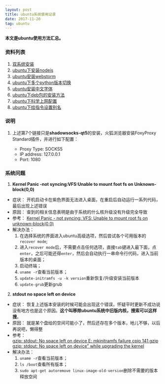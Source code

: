 ```yaml
---
layout: post
title: ubuntu系统使用记录
date: 2017-11-20
tag: ubuntu
---
```

**本文是ubuntu使用方法汇总。**



### 资料列表

1. [双系统安装](https://jingyan.baidu.com/article/60ccbceb18624464cab197ea.html)
2. [ubuntu下安装nodejs](http://www.jianshu.com/p/2b24cd430a7d)
3. [ubuntu安装webstorm](http://blog.csdn.net/txl910514/article/details/52136821)
4. [ubuntu下多个python版本切换](https://www.cnblogs.com/netfoxman/p/5994697.html)
5. [ubuntu安装中文字体](http://blog.csdn.net/wangjingfei/article/details/5614203)
6. [ubuntu下deb包的安装方法](http://blog.csdn.net/kevinhg/article/details/5934462)
7. [ubuntu下科学上网配置](https://github.com/shadowsocks/shadowsocks-qt5/wiki/%E5%AE%89%E8%A3%85%E6%8C%87%E5%8D%97)
8. [ubuntu下给指令设置别名](https://blog.csdn.net/u011630575/article/details/48030663)


### 说明

1. 上述第7个链接只是**shadowsocks-qt5**的安装，火狐浏览器安装FoxyProxy Standard插件，并进行如下配置：

   * Proxy Type: SOCKS5
   * IP address: 127.0.0.1
   * Port: 1080

### 系统问题

1. **Kernel Panic -not syncing:VFS:Unable to mount foot fs on Unknown-block(0,0)**

  - 症状： 开机启动卡在紫色界面无法进入桌面，在重启后自动运行一系列代码，最后出现上述错误
  - 原因： 查到的相关信息表明是由于系统的什么核升级没有升级完全导致
  - 参考： [Kernel Panic - not syncing: VFS: Unable to mount root fs on unknown-block(0,0)](https://askubuntu.com/questions/41930/kernel-panic-not-syncing-vfs-unable-to-mount-root-fs-on-unknown-block0-0)
  - 解决办法：
    1. 在选择系统的界面进入ubuntu高级选项，然后尝试各个可用版本的`recover mode`;
    2. 进入`recover mode`后，不需要点击任何选项，直接`tab`键进入最下面，点`enter`，之后可能还得`enter`，然后会自动执行一串命令行代码，进入当前版本的桌面；
    3. 启动终端；
    4. `uname -r`查看当前版本；
    5. `update-initramfs -u -k version`重新恢复/升级安装当前版本
    6. `update-grub`更新grub

2. **stdout no space left on device**

  - 症状： 恢复上述版本安装的时候可能会出现这个错误，怀疑平时更新不成功说没有地方也是这个原因。**这个叫移除ubuntu系统中旧版内核，搜索可以这样搜**。
  - 原因： 就是某个盘给的空间可能小了，然后还存在多个版本，地儿不够，以后再说吧，懒得整
  - 参考：   
  [gzip: stdout: No space left on device E: mkinitramfs failure cpio 141 gzip](https://askubuntu.com/questions/929305/gzip-stdout-no-space-left-on-device-e-mkinitramfs-failure-cpio-141-gzip-1/929681#929681)    
  [gzip: stdout: No space left on device” while upgrading the kernel](https://askubuntu.com/questions/223248/gzip-stdout-no-space-left-on-device-while-upgrading-the-kernel)
  - 解决办法：
    1. `uname -r`查看当前版本；
    2. `ls /boot`查看所有版本；
    3. `sudo apt-get autoremove linux-image-old-version`删除不需要的版本释放空间













